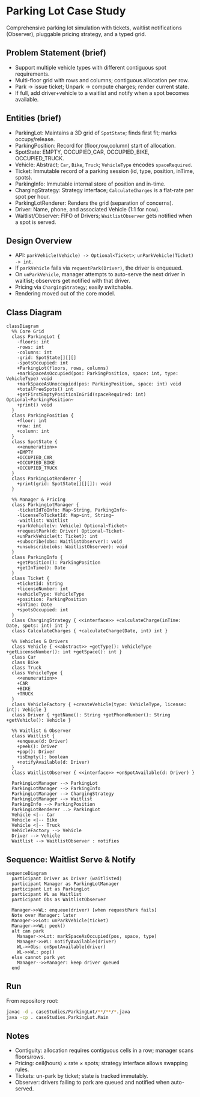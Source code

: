 # Parking Lot Case Study

Comprehensive parking lot simulation with tickets, waitlist notifications (Observer), pluggable pricing strategy, and a typed grid.

## Problem Statement (brief)
- Support multiple vehicle types with different contiguous spot requirements.
- Multi-floor grid with rows and columns; contiguous allocation per row.
- Park → issue ticket; Unpark → compute charges; render current state.
- If full, add driver+vehicle to a waitlist and notify when a spot becomes available.

## Entities (brief)
- ParkingLot: Maintains a 3D grid of `SpotState`; finds first fit; marks occupy/release.
- ParkingPosition: Record for (floor,row,column) start of allocation.
- SpotState: EMPTY, OCCUPIED_CAR, OCCUPIED_BIKE, OCCUPIED_TRUCK.
- Vehicle: Abstract; `Car`, `Bike`, `Truck`; `VehicleType` encodes `spaceRequired`.
- Ticket: Immutable record of a parking session (id, type, position, inTime, spots).
- ParkingInfo: Immutable internal store of position and in-time.
- ChargingStrategy: Strategy interface; `CalculateCharges` is a flat-rate per spot per hour.
- ParkingLotRenderer: Renders the grid (separation of concerns).
- Driver: Name, phone, and associated Vehicle (1:1 for now).
- Waitlist/Observer: FIFO of Drivers; `WaitlistObserver` gets notified when a spot is served.

## Design Overview
- API: `parkVehicle(Vehicle) -> Optional<Ticket>`; `unParkVehicle(Ticket) -> int`.
- If `parkVehicle` fails via `requestPark(Driver)`, the driver is enqueued.
- On `unParkVehicle`, manager attempts to auto-serve the next driver in waitlist; observers get notified with that driver.
- Pricing via `ChargingStrategy`; easily switchable.
- Rendering moved out of the core model.

## Class Diagram
```mermaid
classDiagram
  %% Core Grid
  class ParkingLot {
    -floors: int
    -rows: int
    -columns: int
    -grid: SpotState[][][]
    -spotsOccupied: int
    +ParkingLot(floors, rows, columns)
    +markSpaceAsOccupied(pos: ParkingPosition, space: int, type: VehicleType) void
    +markSpaceAsUnoccupied(pos: ParkingPosition, space: int) void
    +totalFreeSpots() int
    +getFirstEmptyPositionInGrid(spaceRequired: int) Optional~ParkingPosition~
    +print() void
  }
  class ParkingPosition {
    +floor: int
    +row: int
    +column: int
  }
  class SpotState {
    <<enumeration>>
    +EMPTY
    +OCCUPIED_CAR
    +OCCUPIED_BIKE
    +OCCUPIED_TRUCK
  }
  class ParkingLotRenderer {
    +print(grid: SpotState[][][]): void
  }

  %% Manager & Pricing
  class ParkingLotManager {
    -ticketIdToInfo: Map~String, ParkingInfo~
    -licenseToTicketId: Map~int, String~
    -waitlist: Waitlist
    +parkVehicle(v: Vehicle) Optional~Ticket~
    +requestPark(d: Driver) Optional~Ticket~
    +unParkVehicle(t: Ticket): int
    +subscribe(obs: WaitlistObserver): void
    +unsubscribe(obs: WaitlistObserver): void
  }
  class ParkingInfo {
    +getPosition(): ParkingPosition
    +getInTime(): Date
  }
  class Ticket {
    +ticketId: String
    +licenseNumber: int
    +vehicleType: VehicleType
    +position: ParkingPosition
    +inTime: Date
    +spotsOccupied: int
  }
  class ChargingStrategy { <<interface>> +calculateCharge(inTime: Date, spots: int) int }
  class CalculateCharges { +calculateCharge(Date, int) int }

  %% Vehicles & Drivers
  class Vehicle { <<abstract>> +getType(): VehicleType +getLicenseNumber(): int +getSpace(): int }
  class Car
  class Bike
  class Truck
  class VehicleType {
    <<enumeration>>
    +CAR
    +BIKE
    +TRUCK
  }
  class VehicleFactory { +createVehicle(type: VehicleType, license: int): Vehicle }
  class Driver { +getName(): String +getPhoneNumber(): String +getVehicle(): Vehicle }

  %% Waitlist & Observer
  class Waitlist {
    +enqueue(d: Driver)
    +peek(): Driver
    +pop(): Driver
    +isEmpty(): boolean
    +notifyAvailable(d: Driver)
  }
  class WaitlistObserver { <<interface>> +onSpotAvailable(d: Driver) }

  ParkingLotManager --> ParkingLot
  ParkingLotManager --> ParkingInfo
  ParkingLotManager --> ChargingStrategy
  ParkingLotManager --> Waitlist
  ParkingInfo --> ParkingPosition
  ParkingLotRenderer ..> ParkingLot
  Vehicle <|-- Car
  Vehicle <|-- Bike
  Vehicle <|-- Truck
  VehicleFactory --> Vehicle
  Driver --> Vehicle
  Waitlist --> WaitlistObserver : notifies
```

## Sequence: Waitlist Serve & Notify
```mermaid
sequenceDiagram
  participant Driver as Driver (waitlisted)
  participant Manager as ParkingLotManager
  participant Lot as ParkingLot
  participant WL as Waitlist
  participant Obs as WaitlistObserver

  Manager->>WL: enqueue(driver) [when requestPark fails]
  Note over Manager: later
  Manager->>Lot: unParkVehicle(ticket)
  Manager->>WL: peek()
  alt can park
    Manager->>Lot: markSpaceAsOccupied(pos, space, type)
    Manager->>WL: notifyAvailable(driver)
    WL->>Obs: onSpotAvailable(driver)
    WL->>WL: pop()
  else cannot park yet
    Manager-->>Manager: keep driver queued
  end
```

## Run
From repository root:
```bash
javac -d . caseStudies/ParkingLot/**/**/*.java
java -cp . caseStudies.ParkingLot.Main
```

## Notes
- Contiguity: allocation requires contiguous cells in a row; manager scans floors/rows.
- Pricing: ceil(hours) × rate × spots; strategy interface allows swapping rules.
- Tickets: un-park by ticket; state is tracked immutably.
- Observer: drivers failing to park are queued and notified when auto-served.


